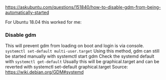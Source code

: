 https://askubuntu.com/questions/151840/how-to-disable-gdm-from-being-automatically-started

For Ubuntu 18.04 this worked for me:
### Disable gdm
This will prevent gdm from loading on boot and login is via console.
`systemctl set-default multi-user.target`
Using this method, gdm can still be started manually with systemctl start gdm
Check the systemd default with
`systemctl get-default`
Usually this will be graphical.target and can be reverted with systemctl set-default graphical.target
Source: https://wiki.debian.org/GDM#systemd